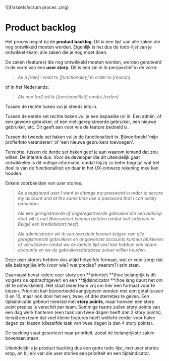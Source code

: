 ![](/assets/scrum proces .png)

# Product backlog

Het proces begint bij de **product backlog**. Dit is een lijst van alle zaken die nog ontwikkeld moeten worden. Eigenlijk is het dus de todo-lijst van je ontwikkel-team: alle zaken die je nog moet doen.

De zaken \(features\) die nog ontwikkeld moeten worden, worden genoteerd in de vorm van een **user story**. Dit is een zin in ik-perspectief in de vorm:

> As a _\[role\]_ I want to _\[functionality\]_ in order to _\[reason\]_.

of in het Nederlands:

> Als een _\[rol\]_ wil ik _\[functionaliteit\]_ omdat _\[reden\]_.

Tussen de rechte haken vul je steeds iets in.

Tussen de eerste set rechte haken vul je een bepaalde rol in. Een admin, of een gewone gebruiker, of een niet-geregistreerde gebruiker, een nieuwe gebruiker, etc. Dit geeft aan voor wie de feature bedoeld is.

Tussen de tweede set haken vul je de functionaliteit in. Bijvoorbeeld 'mijn profielfoto veranderen' of 'een nieuwe gebruikers toevoegen'.

Tenslotte, tussen de derde set haken geef je aan waarom iemand dat zou willen. De intentie dus. Voor de developer die dit uiteindelijk gaat ontwikkelen is dit nuttige informatie, omdat hij/zij zo beter begrijpt wat het doel is van de functionaliteit en daar in het UX-ontwerp rekening mee kan houden.

Enkele voorbeelden van user stories:

> As a _registered user_ I want to _change my password_ in order to _secure my account and at the same time use a password that I can easily remember_.
>
> Als een _geregistreerde of ongeregistreerde gebruiker die een aakoop doet_ wil ik _met Bancontact kunnen betalen_ omdat _niet iedereen in België een kredietkaart heeft_.
>
> Als _administrator_ wil ik _een overzicht kunnen krijgen van alle geregistreerde gebruikers en ongewenste accounts kunnen blokkeren of verwijderen_ omdat _we de laatste tijd veel last hebben van spam-accounts en we de gebruikersdatabase zuiver willen houden_.

Deze user stories hebben dus altijd hetzelfde formaat, wat er voor zorgt dat alle belangrijke info \(voor wie? wat precies? waarom?\) erin staat.

Daarnaast bevat iedere user story een **prioriteit **\(hoe belangrijk is dit volgens de opdrachtgever\) en een **tijdsindicator **\(hoe lang duurt het om dit te ontwikkelen\). Het staat ieder team vrij om hier een formaat voor te kiezen. Prioriteit kan bijvoorbeeld aangegeven worden met een getal tussen 0 en 10, maar ook door het een, twee, of drie sterretjes te geven. Een tijdsindicatie gebeurt meestal met **story points**, maar hoeveel een story point precies is verschilt per team. Sommige teams zullen story points van een dag werk hanteren \(een taak van twee dagen heeft dan 2 story points\), terwijl een team dat veel kleine features heeft wellicht eerder voor halve dagen zal kiezen \(diezelfde taak van twee dagen is dan 4 story points\).

De backlog staat gesorteert naar prioriteit, zodat de belangrijkste zaken bovenaan staan.

Uiteindelijk is je product backlog dus een grote todo-lijst, met user stories erop, en bij elk van die user stories een prioriteit en een tijdsindicator.

